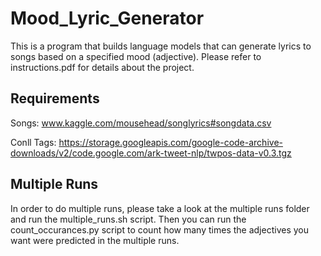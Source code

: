 # Mood_Lyric_Generator

This is a program that builds language models that can generate lyrics to songs based on a specified mood (adjective). Please refer to instructions.pdf for details about the project.

## Requirements

Songs: www.kaggle.com/mousehead/songlyrics#songdata.csv

Conll Tags: https://storage.googleapis.com/google-code-archive-downloads/v2/code.google.com/ark-tweet-nlp/twpos-data-v0.3.tgz


## Multiple Runs

In order to do multiple runs, please take a look at the multiple runs folder and run the multiple_runs.sh script. Then you can run the count_occurances.py script to count how many times the adjectives you want were predicted in the multiple runs.
